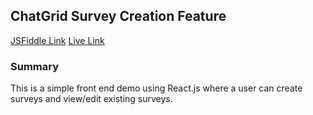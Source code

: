 ## ChatGrid Survey Creation Feature

[JSFiddle Link][jsfiddle]
[Live Link][livelink]

[jsfiddle]: https://jsfiddle.net/0dp3wLw9/9/
[livelink]: https://nequalszero.github.io/ChatGridFeature/

### Summary
This is a simple front end demo using React.js where a user can create surveys and view/edit existing surveys.
